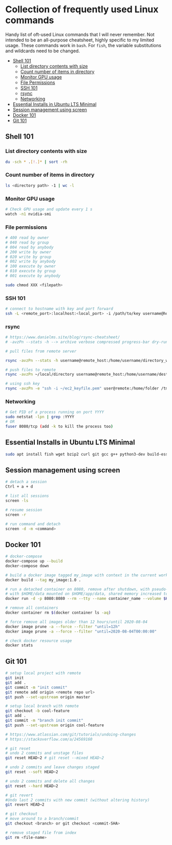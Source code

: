 # Collection of frequently used Linux commands

Handy list of oft-used Linux commands that I will never remember. Not intended to be an all-purpose cheatsheet, highly specific to my limited usage. These commands work in `bash`. For `fish`, the variable substitutions and wildcards need to be changed.

- [Shell 101](#shell-101)
  - [List directory contents with size](#list-directory-contents-with-size)
  - [Count number of items in directory](#count-number-of-items-in-directory)
  - [Monitor GPU usage](#monitor-gpu-usage)
  - [File Permissions](#file-permissions)
  - [SSH 101](#ssh-101)
  - [rsync](#rsync)
  - [Networking](#networking)
- [Essential Installs in Ubuntu LTS Minimal](#essential-installs-in-ubuntu-lts-minimal)
- [Session management using screen](#session-management-using-screen)
- [Docker 101](#docker-101)
- [Git 101](#git-101)

## Shell 101

### List directory contents with size

```bash
du -sch * .[!.]* | sort -rh
```

### Count number of items in directory

```bash
ls <directory path> -1 | wc -l
```

### Monitor GPU usage

```bash
# Check GPU usage and update every 1 s
watch -n1 nvidia-smi
```

### File permissions

```bash
# 400 read by owner
# 040 read by group
# 004 read by anybody
# 200 write by owner
# 020 write by group
# 002 write by anybody
# 100 execute by owner
# 010 execute by group
# 001 execute by anybody

sudo chmod XXX <filepath>
```

### SSH 101

```bash
# connect to hostname with key and port forward
ssh -L <remote_port>:localhost:<local_port> -i /path/to/key username@hostname
```

### rsync

```bash
# https://www.danielms.site/blog/rsync-cheatsheet/
# -avzPn --stats -h --> archive verbose compressed progress-bar dry-run human-readable-stats

# pull files from remote server

rsync -avzPn --stats -h username@remote_host:/home/username/directory_we_want ~/local/directory

# push files to remote
rsync -avzPn ~/local/directory username@remote_host:/home/username/destination_dir

# using ssh key
rsync -avzPn -e "ssh -i ~/ec2_keyfile.pem" user@remote:/home/folder /tmp/local_system/
```
### Networking

```bash
# Get PID of a process running on port YYYY
sudo netstat -lpn | grep :YYYY
# OR
fuser 8080/tcp (add -k to kill the process too)
```

## Essential Installs in Ubuntu LTS Minimal

```bash
sudo apt install fish wget bzip2 curl git gcc g++ python3-dev build-essential
```

## Session management using screen

```bash
# detach a session
Ctrl + a + d

# list all sessions
screen -ls

# resume session
screen -r

# run command and detach
screen -d -m <command>
```

## Docker 101

```bash
# docker-compose
docker-compose up --build
docker-compose down

# build a docker image tagged my_image with context in the current working directory
docker build --tag my_image:1.0 .

# run a detached container on 8080, remove after shutdown, with pseudo-tty, named container_name
# with $HOME/data mounted on $HOME/app/data, shared memory increased to 10GB, from image ubuntu:18.04
docker run -d -p 8080:8080 --rm --tty --name container_name --volume $HOME/data:$HOME/app/data --shm-size 10G ubuntu:18.04

# remove all containers
docker container rm $(docker container ls -aq)

# force remove all images older than 12 hours/until 2020-08-04
docker image prune -a --force --filter "until=12h"
docker image prune -a --force --filter "until=2020-08-04T00:00:00"

# check docker resource usage
docker stats
```

## Git 101

```bash
# setup local project with remote
git init
git add .
git commit -m "init commit"
git remote add origin <remote repo url>
git push --set-upstream origin master

# setup local branch with remote
git checkout -b cool-feature
git add .
git commit -m "branch init commit"
git push --set-upstream origin cool-feature

# https://www.atlassian.com/git/tutorials/undoing-changes
# https://stackoverflow.com/a/24569160

# git reset
# undo 2 commits and unstage files
git reset HEAD~2 # git reset --mixed HEAD~2

# undo 2 commits and leave changes staged
git reset --soft HEAD~2

# undo 2 commits and delete all changes
git reset --hard HEAD~2

# git revert
#Undo last 2 commits with new commit (without altering history)
git revert HEAD~2

# git checkout
# move around to a branch/commit
git checkout <branch> or git checkout <commit-SHA>

# remove staged file from index
git rm <file-name>
```
